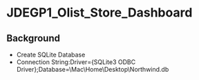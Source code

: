 # JDEGP1_Olist_Store_Dashboard

## Background

* Create SQLite Database
* Connection String:Driver={SQLite3 ODBC Driver};Database=\\Mac\Home\Desktop\Northwind.db
